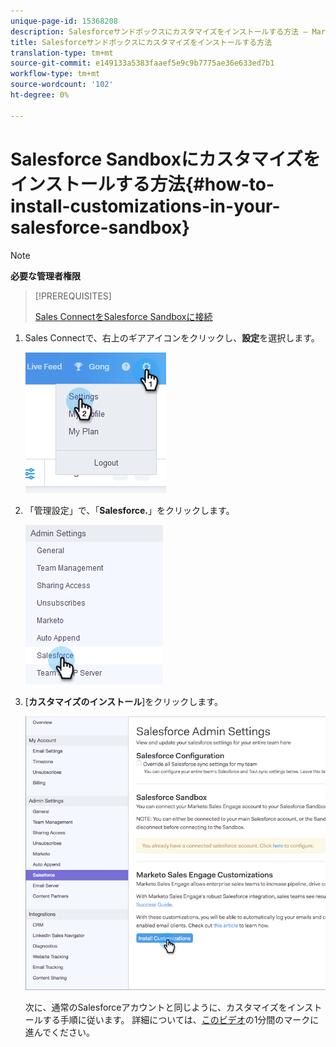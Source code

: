 ```yaml
---
unique-page-id: 15368208
description: Salesforceサンドボックスにカスタマイズをインストールする方法 — Marketto Docs — 製品ドキュメント
title: Salesforceサンドボックスにカスタマイズをインストールする方法
translation-type: tm+mt
source-git-commit: e149133a5383faaef5e9c9b7775ae36e633ed7b1
workflow-type: tm+mt
source-wordcount: '102'
ht-degree: 0%

---
```



# Salesforce Sandboxにカスタマイズをインストールする方法{#how-to-install-customizations-in-your-salesforce-sandbox}

>[!NOTE]
>
>**必要な管理者権限**

>[!PREREQUISITES]
>
>[Sales ConnectをSalesforce Sandboxに接続](http://docs.marketo.com/x/DYDq)

1. Sales Connectで、右上のギアアイコンをクリックし、**設定**&#x200B;を選択します。

   ![](assets/one-3.png)

1. 「管理設定」で、「**Salesforce.**」をクリックします。

   ![](assets/two-3.png)

1. [**カスタマイズのインストール**]をクリックします。

   ![](assets/three-3.png)

   次に、通常のSalesforceアカウントと同じように、カスタマイズをインストールする手順に従います。 詳細については、[このビデオ](http://docs.marketo.com/display/DOCS/Quick+Start+Videos+and+Tutorials#QuickStartVideosandTutorials-InstallingCustomizationsinSalesforce)の1分間のマークに進んでください。

